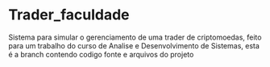 # Trader_faculdade
Sistema para simular o gerenciamento de uma trader de criptomoedas, feito para um trabalho do curso de Analise e Desenvolvimento de Sistemas, esta é a branch contendo codigo fonte
e arquivos do projeto
